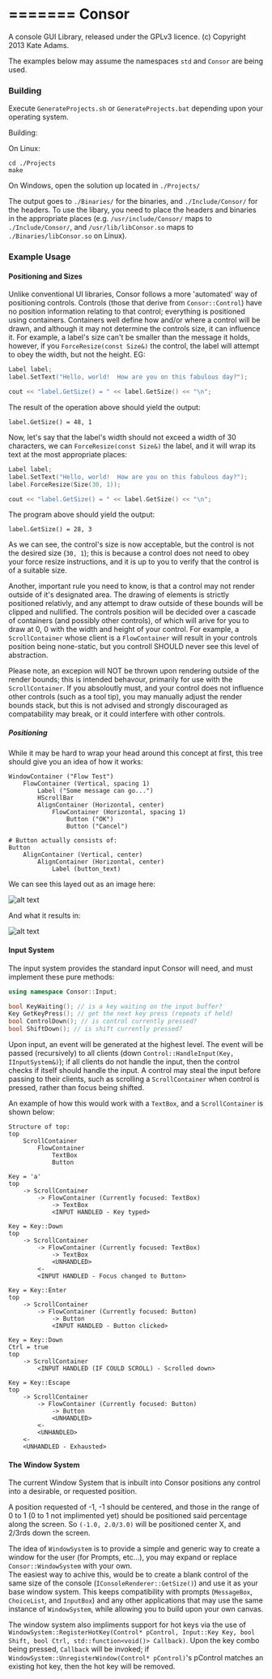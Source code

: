 =======
Consor
======

A console GUI Library, released under the GPLv3 licence.  (c) Copyright 2013 Kate Adams.

The examples below may assume the namespaces `std` and `Consor` are being used.

### Building

Execute `GenerateProjects.sh` or `GenerateProjects.bat` depending upon your operating system.

Building:

On Linux:

```
cd ./Projects
make
```
On Windows, open the solution up located in `./Projects/`

The output goes to `./Binaries/` for the binaries, and `./Include/Consor/` for the headers.  To use the libary, you need to place the headers and binaries in the appropriate places (e.g. `/usr/include/Consor/` maps to `./Include/Consor/`, and `/usr/lib/libConsor.so` maps to `./Binaries/libConsor.so` on Linux).

### Example Usage

#### Positioning and Sizes

Unlike conventional UI libraries, Consor follows a more 'automated' way of positioning controls.
Controls (those that derive from `Consor::Control`) have no position information relating to that control; everything is positioned using containers.  Containers well define how and/or where a control will be drawn, and although it may not determine the controls size, it can influence it.  For example, a label's size can't be smaller than the message it holds, however, if you `ForceResize(const Size&)` the control, the label will attempt to obey the width, but not the height.  EG:

```c++
Label label;
label.SetText("Hello, world!  How are you on this fabulous day?");

cout << "label.GetSize() = " << label.GetSize() << "\n";
```

The result of the operation above should yield the output:

```
label.GetSize() = 48, 1
```

Now, let's say that the label's width should not exceed a width of 30 characters, we can `ForceResize(const Size&)` the label, and it will wrap its text at the most appropriate places:

```c++
Label label;
label.SetText("Hello, world!  How are you on this fabulous day?");
label.ForceResize(Size(30, 1));

cout << "label.GetSize() = " << label.GetSize() << "\n";
``` 

The program above should yield the output:

```
label.GetSize() = 28, 3
```

As we can see, the control's size is now acceptable, but the control is not the desired size (`30, 1`);  this is because a control does not need to obey your force resize instructions, and it is up to you to verify that the control is of a suitable size.

Another, important rule you need to know, is that a control may not render outside of it's designated area.  The drawing of elements is strictly positioned relativly, and any attempt to draw outside of these bounds will be clipped and nullified.  The controls position will be decided over a cascade of containers (and possibly other controls), of which will arive for you to draw at 0, 0 with the width and height of your control.
For example, a `ScrollContainer` whose client is a `FlowContainer` will result in your controls position being none-static, but you controll SHOULD never see this level of abstraction.

Please note, an excepion will NOT be thrown upon rendering outside of the render bounds; this is intended behavour, primarily for use with the `ScrollContainer`.
If you absoloutly must, and your control does not influence other controls (such as a tool tip), you may manually adjust the render bounds stack, but this is not advised and strongly discouraged as compatability may break, or it could interfere with other controls.

##### Positioning

While it may be hard to wrap your head around this concept at first, this tree should give you an idea of how it works:

```
WindowContainer ("Flow Test")
	FlowContainer (Vertical, spacing 1)
		Label ("Some message can go...")
		HScrollBar
		AlignContainer (Horizontal, center)
			FlowContainer (Horizontal, spacing 1)
				Button ("OK")
				Button ("Cancel")
				
# Button actually consists of:
Button
	AlignContainer (Vertical, center)
		AlignContainer (Horizontal, center)
			Label (button_text)
```	
We can see this layed out as an image here:

![alt text](http://screenshot.xiatek.org/Kobra/1368283806.png "Layout")

And what it results in:

![alt text](http://screenshot.xiatek.org/Kobra/1368281849.png "Layout")


#### Input System

The input system provides the standard input Consor will need, and must implement these pure methods:

```c++
using namespace Consor::Input;

bool KeyWaiting(); // is a key waiting on the input buffer?
Key GetKeyPress(); // get the next key press (repeats if held)
bool ControlDown(); // is control currently pressed?
bool ShiftDown(); // is shift currently pressed?
```

Upon input, an event will be generated at the highest level.  The event will be passed (recursively) to all clients (down `Control::HandleInput(Key, IInputSystem&)`); if all clients do not handle the input, then the control checks if itself should handle the input.
A control may steal the input before passing to their clients, such as scrolling a `ScrollContainer` when control is pressed, rather than focus being shifted.

An example of how this would work with a `TextBox`, and a `ScrollContainer` is shown below:

```
Structure of top:
top
	ScrollContainer
		FlowContainer
			TextBox
			Button

Key = 'a'
top
	-> ScrollContainer
		-> FlowContainer (Currently focused: TextBox)
			-> TextBox
			<INPUT HANDLED - Key typed>

Key = Key::Down
top
	-> ScrollContainer
		-> FlowContainer (Currently focused: TextBox)
			-> TextBox
			<UNHANDLED>
		<-
		<INPUT HANDLED - Focus changed to Button>

Key = Key::Enter
top
	-> ScrollContainer
		-> FlowContainer (Currently focused: Button)
			-> Button
			<INPUT HANDLED - Button clicked>

Key = Key::Down
Ctrl = true
top
	-> ScrollContainer
		<INPUT HANDLED (IF COULD SCROLL) - Scrolled down>

Key = Key::Escape
top
	-> ScrollContainer
		-> FlowContainer (Currently focused: Button)
			-> Button
			<UNHANDLED>
		<-
		<UNHANDLED>
	<-
	<UNHANDLED - Exhausted>
```

#### The Window System

The current Window System that is inbuilt into Consor positions any control into a desirable, or requested position.

A position requested of -1, -1 should be centered, and those in the range of 0 to 1 (0 to 1 not implimented yet) should be positioned said percentage along the screen.  So `(-1.0, 2.0/3.0)` will be positioned center X, and 2/3rds down the screen.

The idea of `WindowSystem` is to provide a simple and generic way to create a window for the user (for Prompts, etc...), you may expand or replace `Consor::WindowSystem` with your own.  
The easiest way to achive this, would be to create a blank control of the same size of the console (`IConsoleRenderer::GetSize()`) and use it as your base window system.  This keeps compatibility with prompts (`MessageBox`, `ChoiceList`, and `InputBox`) and any other applications that may use the same instance of `WindowSystem`, while allowing you to build upon your own canvas.

The window system also impliments support for hot keys via the use of `WindowSystem::RegisterHotKey(Control* pControl, Input::Key Key, bool Shift, bool Ctrl, std::function<void()> Callback)`.  Upon the key combo being pressed, `Callback` will be invoked; if `WindowSystem::UnregisterWindow(Control* pControl)`'s pControl matches an existing hot key, then the hot key will be removed.
